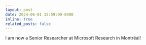 ```yaml
---
layout: post
date: 2024-06-01 15:59:00-0400
inline: true
related_posts: false
---
```


I am now a Senior Researcher at Microsoft Research in Montréal!
